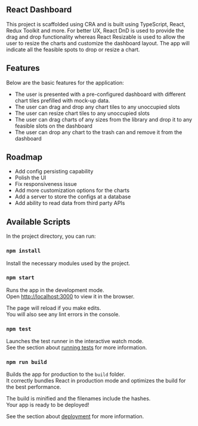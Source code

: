 ## React Dashboard

This project is scaffolded using CRA and is built using TypeScript, React, Redux Toolkit and more. For better UX, React DnD is used to provide the drag and drop functionality whereas React Resizable is used to allow the user to resize the charts and customize the dashboard layout. The app will indicate all the feasible spots to drop or resize a chart.

## Features

Below are the basic features for the application:

- The user is presented with a pre-configured dashboard with different chart tiles prefilled with mock-up data.
- The user can drag and drop any chart tiles to any unoccupied slots
- The user can resize chart tiles to any unoccupied slots
- The user can drag charts of any sizes from the library and drop it to any feasible slots on the dashboard
- The user can drop any chart to the trash can and remove it from the dashboard


## Roadmap

- Add config persisting capability
- Polish the UI
- Fix responsiveness issue
- Add more customization options for the charts
- Add a server to store the configs at a database
- Add ability to read data from third party APIs

## Available Scripts

In the project directory, you can run:

### `npm install`
Install the necessary modules used by the project.

### `npm start`

Runs the app in the development mode.<br />
Open [http://localhost:3000](http://localhost:3000) to view it in the browser.

The page will reload if you make edits.<br />
You will also see any lint errors in the console.

### `npm test`

Launches the test runner in the interactive watch mode.<br />
See the section about [running tests](https://facebook.github.io/create-react-app/docs/running-tests) for more information.

### `npm run build`

Builds the app for production to the `build` folder.<br />
It correctly bundles React in production mode and optimizes the build for the best performance.

The build is minified and the filenames include the hashes.<br />
Your app is ready to be deployed!

See the section about [deployment](https://facebook.github.io/create-react-app/docs/deployment) for more information.

